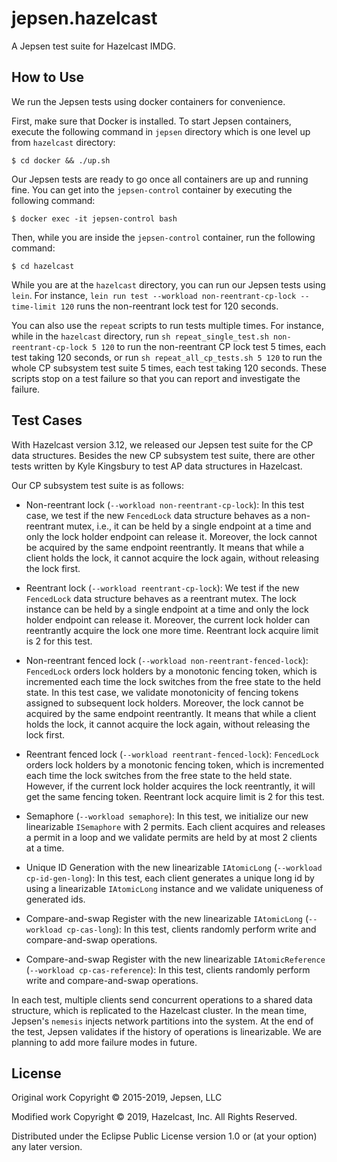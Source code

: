 # jepsen.hazelcast

A Jepsen test suite for Hazelcast IMDG.

## How to Use

We run the Jepsen tests using docker containers for convenience.

First, make sure that Docker is installed. To start Jepsen containers, execute the following command in `jepsen`
directory which is one level up from `hazelcast` directory:

    $ cd docker && ./up.sh

Our Jepsen tests are ready to go once all containers are up and running fine. You can get into the `jepsen-control`
container by executing the following command:

    $ docker exec -it jepsen-control bash

Then, while you are inside the `jepsen-control` container, run the following command:

    $ cd hazelcast

While you are at the `hazelcast` directory, you can run our Jepsen tests using `lein`. For instance,
`lein run test --workload non-reentrant-cp-lock --time-limit 120` runs the non-reentrant lock test for 120 seconds.

You can also use the `repeat` scripts to run tests multiple times. For instance, while in the `hazelcast` directory,
run `sh repeat_single_test.sh non-reentrant-cp-lock 5 120` to run the non-reentrant CP lock test 5 times, each test taking 120
seconds, or run `sh repeat_all_cp_tests.sh 5 120` to run the whole CP subsystem test suite 5 times, each test taking 120 seconds.
These scripts stop on a test failure so that you can report and investigate the failure.

## Test Cases

With Hazelcast version 3.12, we released our Jepsen test suite for the CP data structures. Besides the new CP subsystem
test suite, there are other tests written by Kyle Kingsbury to test AP data structures in Hazelcast.

Our CP subsystem test suite is as follows:
- Non-reentrant lock (`--workload non-reentrant-cp-lock`): In this test case, we test if the new `FencedLock`
data structure behaves as a non-reentrant mutex, i.e., it can be held by a single endpoint at a time and only the lock
holder endpoint can release it. Moreover, the lock cannot be acquired by the same endpoint reentrantly. It means that
while a client holds the lock, it cannot acquire the lock again, without releasing the lock first.

- Reentrant lock (`--workload reentrant-cp-lock`): We test if the new `FencedLock` data structure behaves as a reentrant
mutex. The lock instance can be held by a single endpoint at a time and only the lock holder endpoint can release it.
Moreover, the current lock holder can reentrantly acquire the lock one more time. Reentrant lock acquire limit is 2 for
this test.

- Non-reentrant fenced lock (`--workload non-reentrant-fenced-lock`): `FencedLock` orders lock holders by a monotonic
fencing token, which is incremented each time the lock switches from the free state to the held state. In this test
case, we validate monotonicity of fencing tokens assigned to subsequent lock holders. Moreover, the lock cannot be
acquired by the same endpoint reentrantly. It means that while a client holds the lock, it cannot acquire the lock
again, without releasing the lock first.

- Reentrant fenced lock (`--workload reentrant-fenced-lock`): `FencedLock` orders lock holders by a monotonic fencing
token, which is incremented each time the lock switches from the free state to the held state. However, if the current
lock holder acquires the lock reentrantly, it will get the same fencing token. Reentrant lock acquire limit is 2 for
this test.

- Semaphore (`--workload semaphore`): In this test, we initialize our new linearizable `ISemaphore` with 2 permits. Each
client acquires and releases a permit in a loop and we validate permits are held by at most 2 clients at a time.

- Unique ID Generation with the new linearizable `IAtomicLong` (`--workload cp-id-gen-long`): In this test,
each client generates a unique long id by using a linearizable `IAtomicLong` instance and we validate uniqueness of
generated ids.

- Compare-and-swap Register with the new linearizable `IAtomicLong` (`--workload cp-cas-long`): In this test,
clients randomly perform write and compare-and-swap operations.

- Compare-and-swap Register with the new linearizable `IAtomicReference` (`--workload cp-cas-reference`): In this test,
clients randomly perform write and compare-and-swap operations.

In each test, multiple clients send concurrent operations to a shared data structure, which is replicated
to the Hazelcast cluster. In the mean time, Jepsen's `nemesis` injects network partitions into the system. At the end
of the test, Jepsen validates if the history of operations is linearizable. We are planning to add more failure modes
in future.

## License

Original work Copyright © 2015-2019, Jepsen, LLC

Modified work Copyright © 2019, Hazelcast, Inc. All Rights Reserved.

Distributed under the Eclipse Public License version 1.0 or (at your option) any later version.
